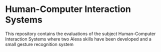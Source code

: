 # Human-Computer Interaction Systems
 
This repository contains the evaluations of the subject Human-Computer Interaction Systems where two Alexa skills have been developed and a small gesture recognition system
